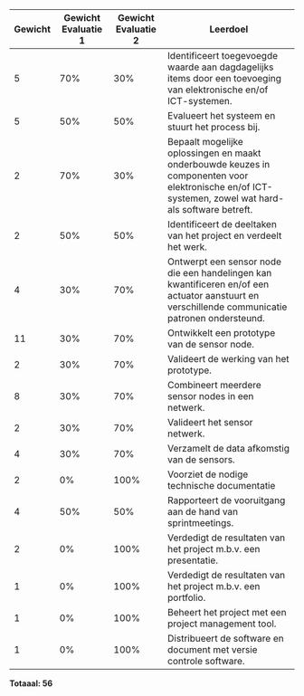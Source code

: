 |Gewicht |Gewicht Evaluatie 1 |Gewicht Evaluatie 2 |Leerdoel
|--      |--                  |--                  |--
|5       |  70%|  30%|Identificeert toegevoegde waarde aan dagdagelijks items door een toevoeging van elektronische en/of ICT-systemen.
|5       |  50%|  50%|Evalueert het systeem en stuurt het process bij.
|2       |  70%|  30%|Bepaalt mogelijke oplossingen en maakt onderbouwde keuzes in componenten voor elektronische en/of ICT-systemen, zowel wat hard- als software betreft.
|2       |  50%|  50%|Identificeert de deeltaken van het project en verdeelt het werk.
|4       |  30%|  70%|Ontwerpt een sensor node die een handelingen kan kwantificeren en/of een actuator aanstuurt en verschillende communicatie patronen ondersteund.
|11      |  30%|  70%|Ontwikkelt een prototype van de sensor node.
|2       |  30%|  70%|Valideert de werking van het prototype.
|8       |  30%|  70%|Combineert meerdere sensor nodes in een netwerk. 
|2       |  30%|  70%|Valideert het sensor netwerk.
|4       |  30%|  70%|Verzamelt de data afkomstig van de sensors.
|2       |   0%| 100%|Voorziet de nodige technische documentatie
|4       |  50%|  50%|Rapporteert de vooruitgang aan de hand van sprintmeetings.
|2       |   0%| 100%|Verdedigt de resultaten van het project m.b.v. een presentatie.
|1       |   0%| 100%|Verdedigt de resultaten van het project m.b.v. een portfolio.
|1       |   0%| 100%|Beheert het project met een project management tool.
|1       |   0%| 100%|Distribueert de software en document met versie controle software.

**Totaaal: 56**

